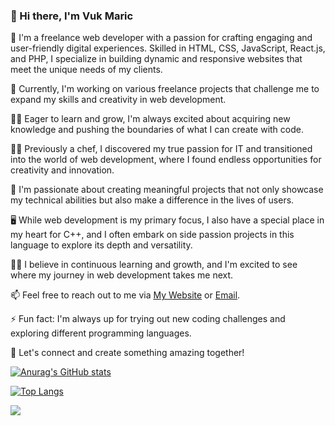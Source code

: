 ### 👋 Hi there, I'm Vuk Maric

🌱 I'm a freelance web developer with a passion for crafting engaging and user-friendly digital experiences. Skilled in HTML, CSS, JavaScript, React.js, and PHP, I specialize in building dynamic and responsive websites that meet the unique needs of my clients.

💼 Currently, I'm working on various freelance projects that challenge me to expand my skills and creativity in web development.

👨‍💻 Eager to learn and grow, I'm always excited about acquiring new knowledge and pushing the boundaries of what I can create with code.

🧑‍🍳 Previously a chef, I discovered my true passion for IT and transitioned into the world of web development, where I found endless opportunities for creativity and innovation.

🔭 I'm passionate about creating meaningful projects that not only showcase my technical abilities but also make a difference in the lives of users.

🖥️ While web development is my primary focus, I also have a special place in my heart for C++, and I often embark on side passion projects in this language to explore its depth and versatility.

👨‍🎓 I believe in continuous learning and growth, and I'm excited to see where my journey in web development takes me next.

📫 Feel free to reach out to me via [My Website](https://vukmaric.rs) or [Email](mailto:vuk.s.maric@gmail.com).

⚡ Fun fact: I'm always up for trying out new coding challenges and exploring different programming languages.

🌟 Let's connect and create something amazing together!

[![Anurag's GitHub stats](https://github-readme-stats-sigma-five.vercel.app/api?username=VukMar&show_icons=true&theme=dark)](https://github.com/anuraghazra/github-readme-stats)

[![Top Langs](https://github-readme-stats-sigma-five.vercel.app/api/top-langs/?username=VukMar&theme=dark)](https://github.com/anuraghazra/github-readme-stats)

<!---
VukMar/VukMar is a ✨ special ✨ repository because its `README.md` (this file) appears on your GitHub profile.
You can click the Preview link to take a look at your changes.
--->

![](https://komarev.com/ghpvc/?username=VukMar&color=blue&style=for-the-badge	)
